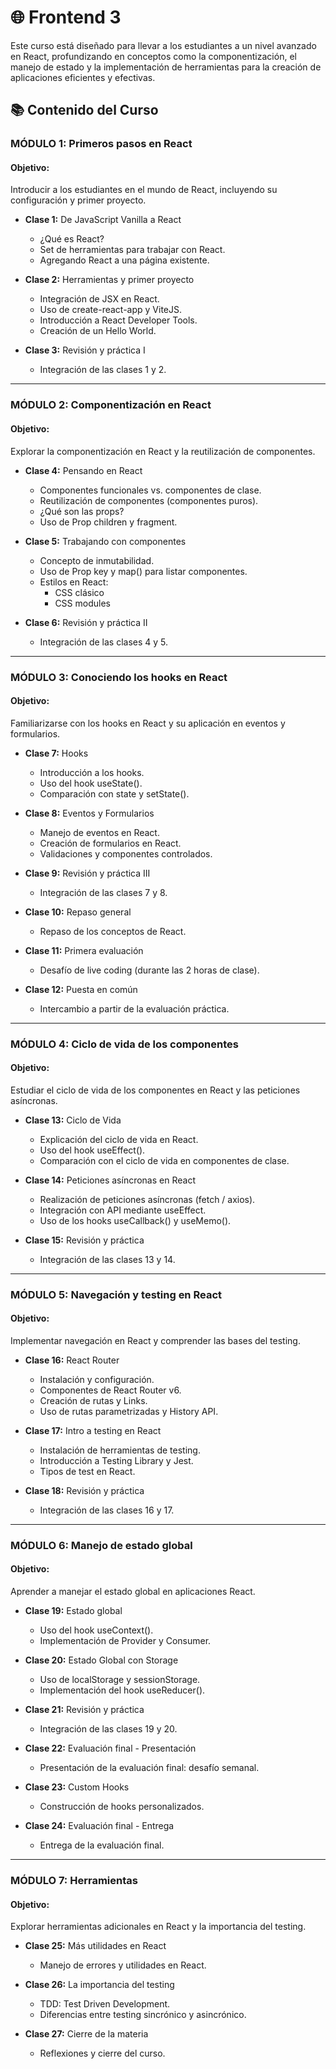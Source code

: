 # 🌐 Frontend 3

Este curso está diseñado para llevar a los estudiantes a un nivel avanzado en React, profundizando en conceptos como la componentización, el manejo de estado y la implementación de herramientas para la creación de aplicaciones eficientes y efectivas.

## 📚 Contenido del Curso

### **MÓDULO 1: Primeros pasos en React**
#### Objetivo:
Introducir a los estudiantes en el mundo de React, incluyendo su configuración y primer proyecto.

- **Clase 1:** De JavaScript Vanilla a React
  - ¿Qué es React?
  - Set de herramientas para trabajar con React.
  - Agregando React a una página existente.

- **Clase 2:** Herramientas y primer proyecto
  - Integración de JSX en React.
  - Uso de create-react-app y ViteJS.
  - Introducción a React Developer Tools.
  - Creación de un Hello World.

- **Clase 3:** Revisión y práctica I
  - Integración de las clases 1 y 2.

---

### **MÓDULO 2: Componentización en React**
#### Objetivo:
Explorar la componentización en React y la reutilización de componentes.

- **Clase 4:** Pensando en React
  - Componentes funcionales vs. componentes de clase.
  - Reutilización de componentes (componentes puros).
  - ¿Qué son las props?
  - Uso de Prop children y fragment.

- **Clase 5:** Trabajando con componentes
  - Concepto de inmutabilidad.
  - Uso de Prop key y map() para listar componentes.
  - Estilos en React:
    - CSS clásico
    - CSS modules

- **Clase 6:** Revisión y práctica II
  - Integración de las clases 4 y 5.

---

### **MÓDULO 3: Conociendo los hooks en React**
#### Objetivo:
Familiarizarse con los hooks en React y su aplicación en eventos y formularios.

- **Clase 7:** Hooks
  - Introducción a los hooks.
  - Uso del hook useState().
  - Comparación con state y setState().

- **Clase 8:** Eventos y Formularios
  - Manejo de eventos en React.
  - Creación de formularios en React.
  - Validaciones y componentes controlados.

- **Clase 9:** Revisión y práctica III
  - Integración de las clases 7 y 8.

- **Clase 10:** Repaso general
  - Repaso de los conceptos de React.

- **Clase 11:** Primera evaluación
  - Desafío de live coding (durante las 2 horas de clase).

- **Clase 12:** Puesta en común
  - Intercambio a partir de la evaluación práctica.

---

### **MÓDULO 4: Ciclo de vida de los componentes**
#### Objetivo:
Estudiar el ciclo de vida de los componentes en React y las peticiones asíncronas.

- **Clase 13:** Ciclo de Vida
  - Explicación del ciclo de vida en React.
  - Uso del hook useEffect().
  - Comparación con el ciclo de vida en componentes de clase.

- **Clase 14:** Peticiones asíncronas en React
  - Realización de peticiones asíncronas (fetch / axios).
  - Integración con API mediante useEffect.
  - Uso de los hooks useCallback() y useMemo().

- **Clase 15:** Revisión y práctica
  - Integración de las clases 13 y 14.

---

### **MÓDULO 5: Navegación y testing en React**
#### Objetivo:
Implementar navegación en React y comprender las bases del testing.

- **Clase 16:** React Router
  - Instalación y configuración.
  - Componentes de React Router v6.
  - Creación de rutas y Links.
  - Uso de rutas parametrizadas y History API.

- **Clase 17:** Intro a testing en React
  - Instalación de herramientas de testing.
  - Introducción a Testing Library y Jest.
  - Tipos de test en React.

- **Clase 18:** Revisión y práctica
  - Integración de las clases 16 y 17.

---

### **MÓDULO 6: Manejo de estado global**
#### Objetivo:
Aprender a manejar el estado global en aplicaciones React.

- **Clase 19:** Estado global
  - Uso del hook useContext().
  - Implementación de Provider y Consumer.

- **Clase 20:** Estado Global con Storage
  - Uso de localStorage y sessionStorage.
  - Implementación del hook useReducer().

- **Clase 21:** Revisión y práctica
  - Integración de las clases 19 y 20.

- **Clase 22:** Evaluación final - Presentación
  - Presentación de la evaluación final: desafío semanal.

- **Clase 23:** Custom Hooks
  - Construcción de hooks personalizados.

- **Clase 24:** Evaluación final - Entrega
  - Entrega de la evaluación final.

---

### **MÓDULO 7: Herramientas**
#### Objetivo:
Explorar herramientas adicionales en React y la importancia del testing.

- **Clase 25:** Más utilidades en React
  - Manejo de errores y utilidades en React.

- **Clase 26:** La importancia del testing
  - TDD: Test Driven Development.
  - Diferencias entre testing sincrónico y asincrónico.

- **Clase 27:** Cierre de la materia
  - Reflexiones y cierre del curso.
